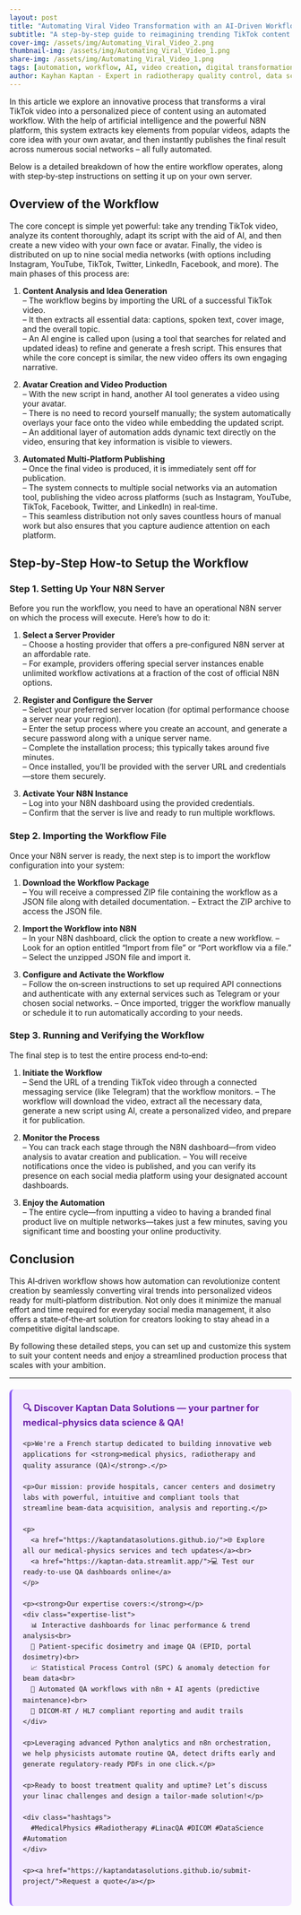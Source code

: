 ```yaml
---
layout: post
title: "Automating Viral Video Transformation with an AI-Driven Workflow"
subtitle: "A step‑by‑step guide to reimagining trending TikTok content into personalized videos and auto‑publishing them on multiple platforms"
cover-img: /assets/img/Automating_Viral_Video_2.png  
thumbnail-img: /assets/img/Automating_Viral_Video_1.png  
share-img: /assets/img/Automating_Viral_Video_1.png  
tags: [automation, workflow, AI, video creation, digital transformation]  
author: Kayhan Kaptan - Expert in radiotherapy quality control, data science and automation
---
```


In this article we explore an innovative process that transforms a viral TikTok video into a personalized piece of content using an automated workflow. With the help of artificial intelligence and the powerful N8N platform, this system extracts key elements from popular videos, adapts the core idea with your own avatar, and then instantly publishes the final result across numerous social networks – all fully automated.

Below is a detailed breakdown of how the entire workflow operates, along with step‑by‑step instructions on setting it up on your own server.

## Overview of the Workflow

The core concept is simple yet powerful: take any trending TikTok video, analyze its content thoroughly, adapt its script with the aid of AI, and then create a new video with your own face or avatar. Finally, the video is distributed on up to nine social media networks (with options including Instagram, YouTube, TikTok, Twitter, LinkedIn, Facebook, and more). The main phases of this process are:

1. **Content Analysis and Idea Generation**  
   – The workflow begins by importing the URL of a successful TikTok video.  
   – It then extracts all essential data: captions, spoken text, cover image, and the overall topic.  
   – An AI engine is called upon (using a tool that searches for related and updated ideas) to refine and generate a fresh script. This ensures that while the core concept is similar, the new video offers its own engaging narrative.

2. **Avatar Creation and Video Production**  
   – With the new script in hand, another AI tool generates a video using your avatar.  
   – There is no need to record yourself manually; the system automatically overlays your face onto the video while embedding the updated script.  
   – An additional layer of automation adds dynamic text directly on the video, ensuring that key information is visible to viewers.

3. **Automated Multi‑Platform Publishing**  
   – Once the final video is produced, it is immediately sent off for publication.  
   – The system connects to multiple social networks via an automation tool, publishing the video across platforms (such as Instagram, YouTube, TikTok, Facebook, Twitter, and LinkedIn) in real‑time.  
   – This seamless distribution not only saves countless hours of manual work but also ensures that you capture audience attention on each platform.

## Step‑by‑Step How‑to Setup the Workflow

### Step 1. Setting Up Your N8N Server

Before you run the workflow, you need to have an operational N8N server on which the process will execute. Here’s how to do it:

1. **Select a Server Provider**  
   – Choose a hosting provider that offers a pre‑configured N8N server at an affordable rate.  
   – For example, providers offering special server instances enable unlimited workflow activations at a fraction of the cost of official N8N options.

2. **Register and Configure the Server**  
   – Select your preferred server location (for optimal performance choose a server near your region).  
   – Enter the setup process where you create an account, and generate a secure password along with a unique server name.  
   – Complete the installation process; this typically takes around five minutes.  
   – Once installed, you’ll be provided with the server URL and credentials—store them securely.

3. **Activate Your N8N Instance**  
   – Log into your N8N dashboard using the provided credentials.  
   – Confirm that the server is live and ready to run multiple workflows.

### Step 2. Importing the Workflow File

Once your N8N server is ready, the next step is to import the workflow configuration into your system:

1. **Download the Workflow Package**  
   – You will receive a compressed ZIP file containing the workflow as a JSON file along with detailed documentation.
   – Extract the ZIP archive to access the JSON file.

2. **Import the Workflow into N8N**  
   – In your N8N dashboard, click the option to create a new workflow.
   – Look for an option entitled “Import from file” or “Port workflow via a file.”
   – Select the unzipped JSON file and import it.

3. **Configure and Activate the Workflow**  
   – Follow the on‑screen instructions to set up required API connections and authenticate with any external services such as Telegram or your chosen social networks.
   – Once imported, trigger the workflow manually or schedule it to run automatically according to your needs.

### Step 3. Running and Verifying the Workflow

The final step is to test the entire process end‑to‑end:

1. **Initiate the Workflow**  
   – Send the URL of a trending TikTok video through a connected messaging service (like Telegram) that the workflow monitors.
   – The workflow will download the video, extract all the necessary data, generate a new script using AI, create a personalized video, and prepare it for publication.

2. **Monitor the Process**  
   – You can track each stage through the N8N dashboard—from video analysis to avatar creation and publication.
   – You will receive notifications once the video is published, and you can verify its presence on each social media platform using your designated account dashboards.

3. **Enjoy the Automation**  
   – The entire cycle—from inputting a video to having a branded final product live on multiple networks—takes just a few minutes, saving you significant time and boosting your online productivity.

## Conclusion

This AI‑driven workflow shows how automation can revolutionize content creation by seamlessly converting viral trends into personalized videos ready for multi‑platform distribution. Not only does it minimize the manual effort and time required for everyday social media management, it also offers a state‑of‑the‑art solution for creators looking to stay ahead in a competitive digital landscape.

By following these detailed steps, you can set up and customize this system to suit your content needs and enjoy a streamlined production process that scales with your ambition.

---


<html lang="fr">
<head>
    <meta charset="UTF-8">
    <meta name="viewport" content="width=device-width, initial-scale=1.0">
    <title>Kaptan Data Solutions</title>
    <style>
        .citation {
            background-color: #f3e8ff;
            border-left: 4px solid #8b5cf6;
            padding: 20px;
            margin: 20px 0;
            border-radius: 8px;
            font-family: -apple-system, BlinkMacSystemFont, 'Segoe UI', Roboto, sans-serif;
            line-height: 1.6;
        }
        .citation h3 {
            color: #6b21a8;
            margin-top: 0;
        }
        .citation a {
            color: #7c3aed;
            text-decoration: none;
        }
        .citation a:hover {
            text-decoration: underline;
        }
        .expertise-list {
            margin: 15px 0;
        }
        .hashtags {
            font-weight: bold;
            color: #7c3aed;
            margin-top: 15px;
        }
    </style>
</head>
<body>
  <div class="citation">
    <h3>🔍 Discover Kaptan Data Solutions — your partner for medical-physics data science & QA!</h3>

    <p>We're a French startup dedicated to building innovative web applications for <strong>medical physics, radiotherapy and quality assurance (QA)</strong>.</p>

    <p>Our mission: provide hospitals, cancer centers and dosimetry labs with powerful, intuitive and compliant tools that streamline beam-data acquisition, analysis and reporting.</p>

    <p>
      <a href="https://kaptandatasolutions.github.io/">🌐 Explore all our medical-physics services and tech updates</a><br>
      <a href="https://kaptan-data.streamlit.app/">💻 Test our ready-to-use QA dashboards online</a>
    </p>

    <p><strong>Our expertise covers:</strong></p>
    <div class="expertise-list">
      📊 Interactive dashboards for linac performance & trend analysis<br>
      🔬 Patient-specific dosimetry and image QA (EPID, portal dosimetry)<br>
      📈 Statistical Process Control (SPC) & anomaly detection for beam data<br>
      🤖 Automated QA workflows with n8n + AI agents (predictive maintenance)<br>
      📑 DICOM-RT / HL7 compliant reporting and audit trails
    </div>

    <p>Leveraging advanced Python analytics and n8n orchestration, we help physicists automate routine QA, detect drifts early and generate regulatory-ready PDFs in one click.</p>

    <p>Ready to boost treatment quality and uptime? Let’s discuss your linac challenges and design a tailor-made solution!</p>

    <div class="hashtags">
      #MedicalPhysics #Radiotherapy #LinacQA #DICOM #DataScience #Automation
    </div>

    <p><a href="https://kaptandatasolutions.github.io/submit-project/">Request a quote</a></p>
  </div>
</body>
</html> 
